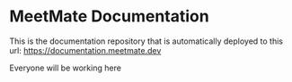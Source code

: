 # MeetMate Documentation

This is the documentation repository that is automatically deployed to this url: https://documentation.meetmate.dev

Everyone will be working here
